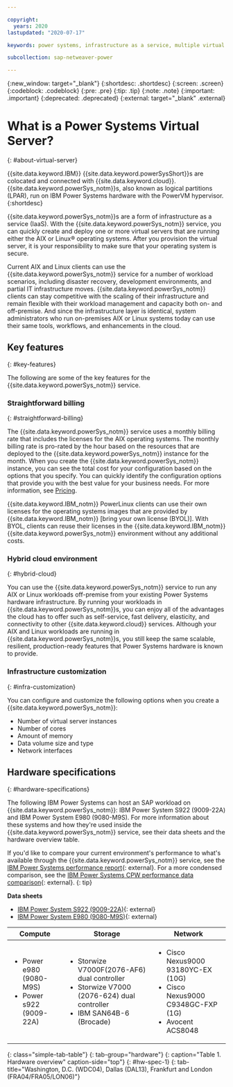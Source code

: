 ```yaml
---

copyright:
  years: 2020
lastupdated: "2020-07-17"

keywords: power systems, infrastructure as a service, multiple virtual servers, hybrid cloud environment, Linux, aix

subcollection: sap-netweaver-power

---
```


{:new_window: target="_blank"}
{:shortdesc: .shortdesc}
{:screen: .screen}
{:codeblock: .codeblock}
{:pre: .pre}
{:tip: .tip}
{:note: .note}
{:important: .important}
{:deprecated: .deprecated}
{:external: target="_blank" .external}

# What is a Power Systems Virtual Server?
{: #about-virtual-server}

{{site.data.keyword.IBM}} {{site.data.keyword.powerSysShort}}s are colocated and connected with {{site.data.keyword.cloud}}. {{site.data.keyword.powerSys_notm}}s, also known as logical partitions (LPAR), run on IBM Power Systems hardware with the PowerVM hypervisor.
{:shortdesc}

{{site.data.keyword.powerSys_notm}}s are a form of infrastructure as a service (IaaS). With the {{site.data.keyword.powerSys_notm}} service, you can quickly create and deploy one or more virtual servers that are running either the AIX or Linux&reg; operating systems. After you provision the virtual server, it is your responsibility to make sure that your operating system is secure.

Current AIX and Linux clients can use the {{site.data.keyword.powerSys_notm}} service for a number of workload scenarios, including disaster recovery, development environments, and partial IT infrastructure moves. {{site.data.keyword.powerSys_notm}} clients can stay competitive with the scaling of their infrastructure and remain flexible with their workload management and capacity both on- and off-premise. And since the infrastructure layer is identical, system administrators who run on-premises AIX or Linux systems today can use their same tools, workflows, and enhancements in the cloud.

## Key features
{: #key-features}

The following are some of the key features for the {{site.data.keyword.powerSys_notm}} service.

### Straightforward billing
{: #straightforward-billing}

The {{site.data.keyword.powerSys_notm}} service uses a monthly billing rate that includes the licenses for the AIX operating systems. The monthly billing rate is pro-rated by the hour based on the resources that are deployed to the {{site.data.keyword.powerSys_notm}} instance for the month. When you create the {{site.data.keyword.powerSys_notm}} instance, you can see the total cost for your configuration based on the options that you specify. You can quickly identify the configuration options that provide you with the best value for your business needs. For more information, see [Pricing](/docs/power-iaas?topic=power-iaas-pricing-virtual-server#pricing-virtual-server).

{{site.data.keyword.IBM_notm}} PowerLinux clients can use their own licenses for the operating systems images that are provided by {{site.data.keyword.IBM_notm}} [bring your own license (BYOL)]. With BYOL, clients can reuse their licenses in the {{site.data.keyword.IBM_notm}} {{site.data.keyword.powerSys_notm}} environment without any additional costs.

### Hybrid cloud environment
{: #hybrid-cloud}

You can use the {{site.data.keyword.powerSys_notm}} service to run any AIX or Linux workloads off-premise from your existing Power Systems hardware infrastructure. By running your workloads in {{site.data.keyword.powerSys_notm}}s, you can enjoy all of the advantages the cloud has to offer such as self-service, fast delivery, elasticity, and connectivity to other {{site.data.keyword.cloud}} services. Although your AIX and Linux workloads are running in {{site.data.keyword.powerSys_notm}}s, you still keep the same scalable, resilient, production-ready features that Power Systems hardware is known to provide.

### Infrastructure customization
{: #infra-customization}

You can configure and customize the following options when you create a {{site.data.keyword.powerSys_notm}}:

* Number of virtual server instances
* Number of cores
* Amount of memory
* Data volume size and type
* Network interfaces

## Hardware specifications
{: #hardware-specifications}

The following IBM Power Systems can host an SAP workload on {{site.data.keyword.powerSys_notm}}: IBM Power System S922 (9009-22A) and IBM Power System E980 (9080-M9S). For more information about these systems and how they're used inside the {{site.data.keyword.powerSys_notm}} service, see their data sheets and the hardware overview table.

If you'd like to compare your current environment's performance to what's available through the {{site.data.keyword.powerSys_notm}} service, see the [IBM Power Systems performance report](https://www.ibm.com/downloads/cas/K90RQOW8){: external}. For a more condensed comparison, see the [IBM Power Systems CPW performance data comparison](https://www.itechsol.com/wp-content/uploads/2018/07/IBM-Power-Systems-CPW-Performance-Data-Comparison-P7-vs-P8-vs-P9-rev3-July-2018.pdf){: external}.
{: tip}

**Data sheets**

* [IBM Power System S922 (9009-22A)](https://www.ibm.com/downloads/cas/KQ4BOJ3N){: external}
* [IBM Power System E980 (9080-M9S)](https://www.ibm.com/downloads/cas/VX0AM0EP){: external}

| Compute  | Storage   | Network   |
|--------- | --------- | --------- |
|<ul><li>Power e980 (9080-M9S)</li><li>Power s922 (9009-22A)</li></ul> | <ul><li>Storwize V7000F(2076-AF6) dual controller</li><li>Storwize V7000 (2076-624) dual controller </li><li>IBM SAN64B-6 (Brocade)</li></ul> | <ul><li>Cisco Nexus9000 93180YC-EX (10G)</li><li>Cisco Nexus9000 C9348GC-FXP (1G)</li><li>Avocent ACS8048</li></ul> |
{: class="simple-tab-table"}
{: tab-group="hardware"}
{: caption="Table 1. Hardware overview" caption-side="top"}
{: #hw-spec-1}
{: tab-title="Washington, D.C. (WDC04), Dallas (DAL13), Frankfurt and London (FRA04/FRA05/LON06)"}
